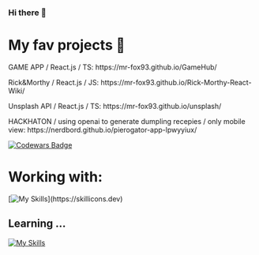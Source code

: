 ### Hi there 👋

<h1>My fav projects 🌱</h1>
<p></p>GAME APP / React.js / TS: https://mr-fox93.github.io/GameHub/</p>
<p>Rick&Morthy / React.js / JS: https://mr-fox93.github.io/Rick-Morthy-React-Wiki/ </p>
<p>Unsplash API / React.js / TS: https://mr-fox93.github.io/unsplash/</p>

<p> HACKHATON / using openai to generate dumpling recepies / only mobile view: https://nerdbord.github.io/pierogator-app-lpwyyiux/ <p>


<a href="https://www.codewars.com/users/mr-fox93">![Codewars Badge](https://www.codewars.com/users/mr-fox93/badges/large?theme=light)</a>

<!--
**mr-fox93/mr-fox93** is a ✨ _special_ ✨ repository because its `README.md` (this file) appears on your GitHub profile.

Here are some ideas to get you started:

- 🔭 I’m currently working on ...
- 🌱 I’m currently learning ...
- 👯 I’m looking to collaborate on ...
- 🤔 I’m looking for help with ...
- 💬 Ask me about ...
- 📫 How to reach me: ...
- 😄 Pronouns: ...
- ⚡ Fun fact: ...
-->
<h1>Working with:</h1>

[![My Skills](https://skillicons.dev/icons?i=js,ts,git,vite,vscode,react,styledcomponents,figma,html,css,)](https://skillicons.dev)


<h2>Learning ... </h2>


[![My Skills](https://skillicons.dev/icons?i=nextjs,tailwind)](https://skillicons.dev)




